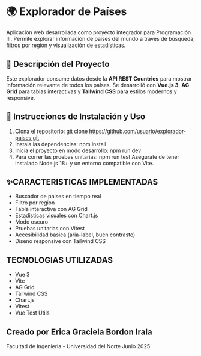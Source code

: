 # 🌍 Explorador de Países

Aplicación web desarrollada como proyecto integrador para Programación III. Permite explorar información de países del mundo a través de búsqueda, filtros por región y visualización de estadísticas.

## 🚀 Descripción del Proyecto

Este explorador consume datos desde la **API REST Countries** para mostrar información relevante de todos los países. Se desarrolló con **Vue.js 3**, **AG Grid** para tablas interactivas y **Tailwind CSS** para estilos modernos y responsive.

## 🔧 Instrucciones de Instalación y Uso

1. Clona el repositorio:
 git clone https://github.com/usuario/explorador-paises.git
2. Instala las dependencias:
 npm install
3. Inicia el proyecto en modo desarrollo:
 npm run dev
4. Para correr las pruebas unitarias:
 npm run test
 Asegurate de tener instalado Node.js 18+ y un entorno compatible con Vite.

 ## ✨CARACTERISTICAS IMPLEMENTADAS
- Buscador de paises en tiempo real
- Filtro por region
- Tabla interactiva con AG Grid
- Estadisticas visuales con Chart.js
- Modo oscuro
- Pruebas unitarias con Vitest
- Accesibilidad basica (aria-label, buen contraste)
- Diseno responsive con Tailwind CSS


## TECNOLOGIAS UTILIZADAS
- Vue 3
- Vite
- AG Grid
- Tailwind CSS
- Chart.js
- Vitest
- Vue Test Utils

## Creado por Erica Graciela Bordon Irala
Facultad de Ingenieria - Universidad del Norte
Junio 2025